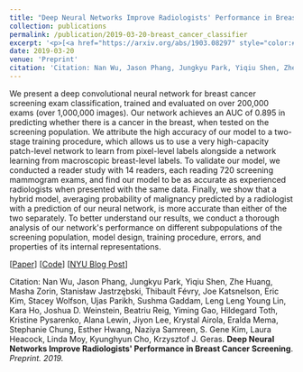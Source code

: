 ```yaml
---
title: "Deep Neural Networks Improve Radiologists' Performance in Breast Cancer Screening"
collection: publications
permalink: /publication/2019-03-20-breast_cancer_classifier
excerpt: '<p>[<a href="https://arxiv.org/abs/1903.08297" style="color:#51ADC8;">Paper</a>] [<a href="https://github.com/nyukat/breast_cancer_classifier" style="color:#51ADC8;">Code</a>]<br />Citation: Nan Wu, Jason Phang, Jungkyu Park, Yiqiu Shen, Zhe Huang, Masha Zorin, Stanisław Jastrzębski, Thibault Févry, Joe Katsnelson, Eric Kim, Stacey Wolfson, Ujas Parikh, Sushma Gaddam, Leng Leng Young Lin, Kara Ho, Joshua D. Weinstein, Beatriu Reig, Yiming Gao, Hildegard Toth, Kristine Pysarenko, Alana Lewin, Jiyon Lee, Krystal Airola, Eralda Mema, Stephanie Chung, Esther Hwang, Naziya Samreen, S. Gene Kim, Laura Heacock, Linda Moy, Kyunghyun Cho, Krzysztof J. Geras. <b>Unsupervised Sentence Compression using Denoising Auto-Encoders</b>. <i>Preprint. 2019.</i></p>'
date: 2019-03-20
venue: 'Preprint'
citation: 'Citation: Nan Wu, Jason Phang, Jungkyu Park, Yiqiu Shen, Zhe Huang, Masha Zorin, Stanisław Jastrzębski, Thibault Févry, Joe Katsnelson, Eric Kim, Stacey Wolfson, Ujas Parikh, Sushma Gaddam, Leng Leng Young Lin, Kara Ho, Joshua D. Weinstein, Beatriu Reig, Yiming Gao, Hildegard Toth, Kristine Pysarenko, Alana Lewin, Jiyon Lee, Krystal Airola, Eralda Mema, Stephanie Chung, Esther Hwang, Naziya Samreen, S. Gene Kim, Laura Heacock, Linda Moy, Kyunghyun Cho, Krzysztof J. Geras. <b>Deep Neural Networks Improve Radiologists' Performance in Breast Cancer Screening</b>. <i>Preprint. 2019.</i>'
---
```


We present a deep convolutional neural network for breast cancer screening exam classification, trained and evaluated on over 200,000 exams (over 1,000,000 images). Our network achieves an AUC of 0.895 in predicting whether there is a cancer in the breast, when tested on the screening population. We attribute the high accuracy of our model to a two-stage training procedure, which allows us to use a very high-capacity patch-level network to learn from pixel-level labels alongside a network learning from macroscopic breast-level labels. To validate our model, we conducted a reader study with 14 readers, each reading 720 screening mammogram exams, and find our model to be as accurate as experienced radiologists when presented with the same data. Finally, we show that a hybrid model, averaging probability of malignancy predicted by a radiologist with a prediction of our neural network, is more accurate than either of the two separately. To better understand our results, we conduct a thorough analysis of our network's performance on different subpopulations of the screening population, model design, training procedure, errors, and properties of its internal representations.

[<a href="https://arxiv.org/abs/1903.08297">Paper</a>]
[<a href="https://github.com/nyukat/breast_cancer_classifier">Code</a>]
[<a href="https://medium.com/@NYUDataScience/unsupervised-sentence-compression-using-denoising-auto-encoders-6c979abd9d4f">NYU Blog Post</a>]

Citation: Nan Wu, Jason Phang, Jungkyu Park, Yiqiu Shen, Zhe Huang, Masha Zorin, Stanisław Jastrzębski, Thibault Févry, Joe Katsnelson, Eric Kim, Stacey Wolfson, Ujas Parikh, Sushma Gaddam, Leng Leng Young Lin, Kara Ho, Joshua D. Weinstein, Beatriu Reig, Yiming Gao, Hildegard Toth, Kristine Pysarenko, Alana Lewin, Jiyon Lee, Krystal Airola, Eralda Mema, Stephanie Chung, Esther Hwang, Naziya Samreen, S. Gene Kim, Laura Heacock, Linda Moy, Kyunghyun Cho, Krzysztof J. Geras. <b>Deep Neural Networks Improve Radiologists' Performance in Breast Cancer Screening</b>. <i>Preprint. 2019.</i> 